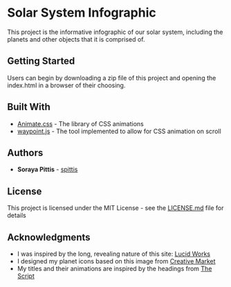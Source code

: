 # Solar System Infographic

This project is the informative infographic of our solar system, including the planets and other objects that it is comprised of.


## Getting Started

Users can begin by downloading a zip file of this project and opening the index.html in a browser of their choosing. 


## Built With

* [Animate.css](https://daneden.github.io/animate.css/) - The library of CSS animations
* [waypoint.js](http://imakewebthings.com/waypoints/) - The tool implemented to allow for CSS animation on scroll


## Authors

* **Soraya Pittis** - [spittis](https://github.com/spittis)


## License

This project is licensed under the MIT License - see the [LICENSE.md](LICENSE.md) file for details


## Acknowledgments

* I was inspired by the long, revealing nature of this site: [Lucid Works](https://lucidworks.com/darkdata/)
* I designed my planet icons based on this image from [Creative Market](https://creativemarket.com/VectorPot/1983404-Space-Universe-Icon-Set)
* My titles and their animations are inspired by the headings from [The Script](https://www.thescriptmusic.com/home)
